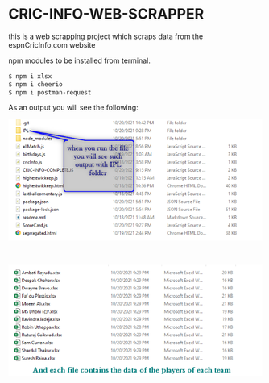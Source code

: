 # CRIC-INFO-WEB-SCRAPPER
this is a web scrapping project which scraps data from the espnCricInfo.com website

npm modules to be installed from terminal.

<!-- xlsx , cheerio , postman-request -->

```
$ npm i xlsx
$ npm i cheerio
$ npm i postman-request
```

As an output you will see the following:

![](20.10.2021_23.01.32_REC.png)

<br>

![](20.10.2021_23.03.20_REC.png)



